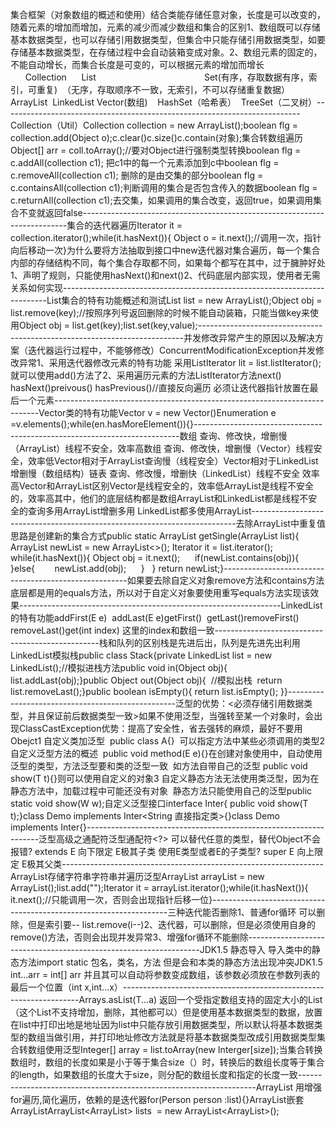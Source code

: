 集合框架（对象数组的概述和使用）结合类能存储任意对象，长度是可以改变的，随着元素的增加而增加，元素的减少而减少数组和集合的区别1、数组既可以存储基本数据类型，也可以存储引用数据类型，但集合中只能存储引用数据类型，如要存储基本数据类型，在存储过程中会自动装箱变成对象。2、数组元素的固定的，不能自动增长，而集合长度是可变的，可以根据元素的增加而增长                              Collection       List                                            Set(有序，存取数据有序，索引，可重复)   （无序，存取顺序不一致，无索引，不可以存储重复数据）ArrayList  LinkedList Vector(数组)     HashSet（哈希表）  TreeSet（二叉树）--------------------------------------------------------------------------Collection（Util）Collection collection = new ArrayList();boolean flg = collection.add(Object o);c.clear()c.size()c.contain(对象);集合转数组遍历Object[] arr = coll.toArray();//要对Object进行强制类型转换boolean flg = c.addAll(collection c1); 把c1中的每一个元素添加到c中boolean flg = c.removeAll(collection c1); 删除的是由交集的部分boolean flg = c.containsAll(collection c1);判断调用的集合是否包含传入的数据boolean flg = c.returnAll(collection c1);去交集，如果调用的集合改变，返回true，如果调用集合不变就返回false--------------------------------------------------------------------------集合的迭代器遍历Iterator it = collection.iterator();while(it.hasNext()){ Object o = it.next();//调用一次，指针向后移动一次}为什么要将方法抽取到接口中new迭代器对集合遍历，每一个集合内部的存储结构不同，每个集合存取都不同，如果每个都写在其中，过于臃肿好处1、声明了规则，只能使用hasNext()和next()2、代码底层内部实现，使用者无需关系如何实现--------------------------------------------------------------------------List集合的特有功能概述和测试List<T> list = new ArrayList<T>();Object obj = list.remove(key);//按照序列号返回删除的时候不能自动装箱，只能当做key来使用Object obj = list.get(key);list.set(key,value);--------------------------------------------------------------------------并发修改异常产生的原因以及解决方案（迭代器运行过程中，不能够修改）ConcurrentModificationException并发修改异常1、采用迭代器修改元素的特有功能 采用ListIterator lit = list.listIterator(); 就可以使用add()方法了2、采用遍历元素的方法ListIterator方法next()  hasNext()preivous() hasPrevious()//直接反向遍历 必须让迭代器指针放置在最后一个元素--------------------------------------------------------------------------Vector类的特有功能Vector v = new Vector()Enumeration e =v.elements();while(en.hasMoreElement()){}--------------------------------------------------------------------------数组 查询、修改快，增删慢（ArrayList）线程不安全，效率高数组 查询、修改快，增删慢（Vector）线程安全，效率低Vector相对于ArrayList查询慢（线程安全）Vector相对于LinkedList增删慢（数组结构）链表 查询、修改慢，增删快（LinkedList）线程不安全 效率高Vector和ArrayList区别Vector是线程安全的，效率低ArrayList是线程不安全的，效率高其中，他们的底层结构都是数组ArrayList和LinkedList都是线程不安全的查询多用ArrayList增删多用 LinkedList都多使用ArrayList--------------------------------------------------------------------------去除ArrayList中重复值思路是创建新的集合方式public static ArrayList getSingle(ArrayList list){ ArrayList newList = new ArrayList<>(); Iterator it = list.iterator();  while(it.hasNext()){	Object obj = it.next();      if(newList.contains(obj)){	}else{        newList.add(obj);      }   } return newList;}------------------------------------------------------如果要去除自定义对象remove方法和contains方法底层都是用的equals方法，所以对于自定义对象要使用重写equals方法实现该效果-----------------------------------------------------------------LinkedList的特有功能addFirst(E e)  addLast(E e)getFirst()   getLast()removeFirst() removeLast()get(int index) 这里的index和数组一致-------------------------------------------------栈和队列的区别栈是先进后出，队列是先进先出利用LinkedList模拟栈public class Stack{private LinkedList list = new LinkedList();//模拟进栈方法public void in(Object obj){   list.addLast(obj);}public Object out(Object obj){   //模拟出栈  return list.removeLast();}public boolean isEmpty(){	return list.isEmpty(); }}--------------------------------------------------泛型的优势：<必须存储引用数据类型，并且保证前后数据类型一致>如果不使用泛型，当强转至某一个对象时，会出现ClassCastException优势：提高了安全性，省去强转的麻烦，最好不要用Obejct1 自定义类加泛型   public class A<E>{}  可以指定方法中某些必须调用的类型2 自定义泛型方法的概述   public void method(E e){}在创建对象使用中，自动使用泛型的类型，方法泛型要和类的泛型一致  如方法自带自己的泛型 public<T> void show(T t){}则可以使用自定义的对象3 自定义静态方法无法使用类泛型，因为在静态方法中，加载过程中可能还没有对象   静态方法只能使用自己的泛型public static<W> void show(W w);自定义泛型接口interface Inter<T>{ public void show(T t);}class Demo implements Inter<String 直接指定类>{}class Demo<T> implements Inter<T>{}------------------------------------------------------------------泛型高级之通配符泛型通配符<?> 可以替代任意的类型，替代Object不会报错? extends E 向下限定 E极其子类 使用E类型或者E的子类型? super E 向上限定 E极其父类-----------------------------------------------------------------ArrayList存储字符串字符串并遍历泛型ArrayList<String> arrayList = new ArrayList<String>();list.add("");Iterator<String> it = arrayList.iterator();while(it.hasNext()){ it.next();//只能调用一次，否则会出现指针后移一位}-------------------------------------------------------------------三种迭代能否删除1、普通for循环 可以删除，但是索引要-- list.remove(i--)2、迭代器，可以删除，但是必须使用自身的remove()方法，否则会出现并发异常3、增强for循环不能删除------------------------------------------------------------------JDK1.5 静态导入 导入类中的静态方法import static 包名，类名，方法 但是会和本类的静态方法出现冲突JDK1.5 int...arr = int[] arr 并且其可以自动将参数变成数组，该参数必须放在参数列表的最后一个位置（int x,int...x）-------------------------------------------------------------------Arrays.asList(T...a) 返回一个受指定数组支持的固定大小的List（这个List不支持增加，删除，其他都可以）但是使用基本数据类型的数据，放置在list中打印出地是地址因为list中只能存放引用数据类型，所以默认将基本数据类型的数组当做引用，并打印地址修改方法就是将基本数据类型改成引用数据类型集合转数组使用泛型Integer[] array = list.toArray(new Interger[size]);当集合转换数组时，数组的长度如果是小于等于集合size（）时，转换后的数组长度等于集合的length，如果数组的长度大于size，则分配的数组长度和指定的长度一致-------------------------------------------------------------------ArrayList 用增强for遍历,简化遍历，依赖的是迭代器for(Person person :list){}ArrayList嵌套ArrayListArrayList<ArrayList<Object>> lists  = new ArrayList<ArrayList<Objext>>();


